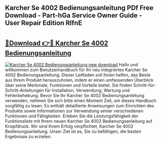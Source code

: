## Karcher Se 4002 Bedienungsanleitung PDf Free Download - Part-hGa Service Owner Guide - User Repair Edition RIfnE

# <h2><a href="http://df44gyp.blite.top/?on=Karcher+Se+4002+Bedienungsanleitung">🔗Download 👉🔴 Karcher Se 4002 Bedienungsanleitung</a></h2>

[![Karcher Se 4002 Bedienungsanleitung new download](https://i.imgur.com/lujVjoI.png)](http://df44gyp.blite.top/?on=Karcher+Se+4002+Bedienungsanleitung)
Hallo und willkommen zum Benutzerhandbuch für Ihr neu integriertes Karcher Se 4002 Bedienungsanleitung. Dieser Leitfaden soll Ihnen helfen, das Beste aus Ihrem Produkt herauszuholen, indem er einen umfassenden Überblick über seine Merkmale, Funktionen und Vorteile bietet. Sie finden Schritt-für-Schritt-Anleitungen für Installation, Verwendung, Wartung und Fehlerbehebung. Bevor Sie Ihr Karcher Se 4002 Bedienungsanleitung verwenden, nehmen Sie sich bitte einen Moment Zeit, um dieses Handbuch sorgfältig zu lesen. Es enthält detaillierte Anweisungen zum Einrichten des Produkts sowie Informationen zur Verwendung seiner verschiedenen Funktionen und Fähigkeiten. Erleben Sie die Leistungsfähigkeit der Funktionsliste mit Ihrem neuen Karcher Se 4002 Bedienungsanleitung auf Knopfdruck. Wir sind Ihrem Erfolg verpflichtet, Karcher Se 4002 Bedienungsanleitung. Unser Ziel ist es, Sie zu befähigen, die besten Ergebnisse zu erzielen.
